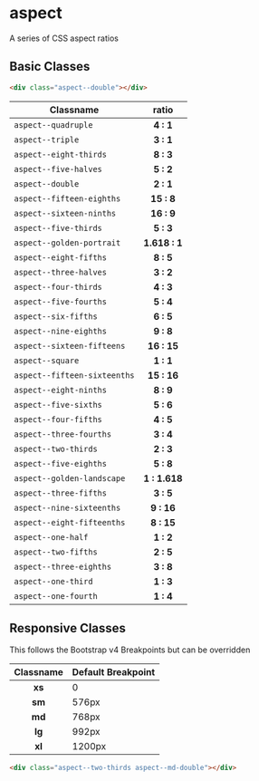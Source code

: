 # aspect
A series of CSS aspect ratios

## Basic Classes

```html
<div class="aspect--double"></div>
```

 Classname                   | ratio
-----------------------------|:------------:
`aspect--quadruple`          | **4 : 1**
`aspect--triple`             | **3 : 1**
`aspect--eight-thirds`       | **8 : 3**
`aspect--five-halves`        | **5 : 2**
`aspect--double`             | **2 : 1**
`aspect--fifteen-eighths`    | **15 : 8**
`aspect--sixteen-ninths`     | **16 : 9**
`aspect--five-thirds`        | **5 : 3**
`aspect--golden-portrait`    | **1.618 : 1**
`aspect--eight-fifths`       | **8 : 5**
`aspect--three-halves`       | **3 : 2**
`aspect--four-thirds`        | **4 : 3**
`aspect--five-fourths`       | **5 : 4**
`aspect--six-fifths`         | **6 : 5**
`aspect--nine-eighths`       | **9 : 8**
`aspect--sixteen-fifteens`   | **16 : 15**
`aspect--square`             | **1 : 1**
`aspect--fifteen-sixteenths` | **15 : 16**
`aspect--eight-ninths`       | **8 : 9**
`aspect--five-sixths`        | **5 : 6**
`aspect--four-fifths`        | **4 : 5**
`aspect--three-fourths`      | **3 : 4**
`aspect--two-thirds`         | **2 : 3**
`aspect--five-eighths`       | **5 : 8**
`aspect--golden-landscape`   | **1 : 1.618**
`aspect--three-fifths`       | **3 : 5**
`aspect--nine-sixteenths`    | **9 : 16**
`aspect--eight-fifteenths`   | **8 : 15**
`aspect--one-half`           | **1 : 2**
`aspect--two-fifths`         | **2 : 5**
`aspect--three-eighths`      | **3 : 8**
`aspect--one-third`          | **1 : 3**
`aspect--one-fourth`         | **1 : 4**

## Responsive Classes

This follows the Bootstrap v4 Breakpoints but can be overridden

Classname | Default Breakpoint
:--------:|--------------------
  **xs**  | 0
  **sm**  | 576px
  **md**  | 768px
  **lg**  | 992px
  **xl**  | 1200px

```html
<div class="aspect--two-thirds aspect--md-double"></div>
```
